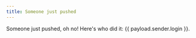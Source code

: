 ```yaml
---
title: Someone just pushed
---
```

Someone just pushed, oh no! Here's who did it: {{ payload.sender.login }}.
